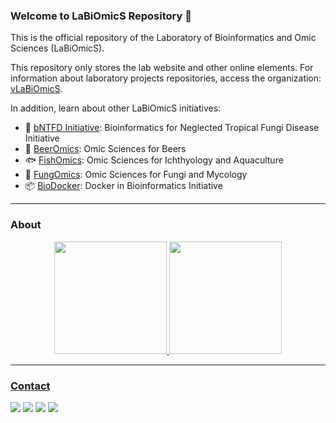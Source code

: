 ### Welcome to LaBiOmicS Repository 🧬

This is the official repository of the Laboratory of Bioinformatics and Omic Sciences (LaBiOmicS).

This repository only stores the lab website and other online elements. For information about laboratory projects repositories, access the organization: [vLaBiOmicS](https://github.com/vLaBiOmicS).

In addition, learn about other LaBiOmicS initiatives:

- 🍄 [bNTFD Initiative](https://github.com/bNTFD): Bioinformatics for Neglected Tropical Fungi Disease Initiative
- 🍺 [BeerOmics](https://github.com/BeerOmics): Omic Sciences for Beers
- 🐟 [FishOmics](https://github.com/FishOmics): Omic Sciences for Ichthyology and Aquaculture
- 🍄 [FungOmics](https://github.com/FungOmics): Omic Sciences for Fungi and Mycology
- 📦 [BioDocker](https://github.com/BioDocker): Docker in Bioinformatics Initiative


---

### About

<div align="center">
  <a href="https://github.com/LaBiOmicS">
  <img height="180em" src="https://github-readme-stats.vercel.app/api?username=LaBiOmicS&show_icons=true&theme=dracula&include_all_commits=true&count_private=true"/>
   <img height="180em" src="https://github-readme-stats.vercel.app/api/top-langs/?username=LaBiOmicS&layout=compact&langs_count=7&theme=dracula"/>
</div>

---
  
### Contact
  
<a href = "https://github.com/LaBiOmicS/"><img src="https://img.shields.io/badge/GitHub-100000?style=for-the-badge&logo=github&logoColor=white" target="_blank"></a> <a href = "mailto:labiomics@bioinformatica.com.br"><img src="https://img.shields.io/badge/Gmail-D14836?style=for-the-badge&logo=gmail&logoColor=white" target="_blank"></a> <a href = "XXXXXX"><img src="https://img.shields.io/badge/Slack-4A154B?style=for-the-badge&logo=slack&logoColor=white" target="_blank"></a> <a href = "XXXXXXXXXX"><img src="https://img.shields.io/badge/Academia-fff?style=for-the-badge&logo=academia&logoColor=black" target="_blank"></a> 
